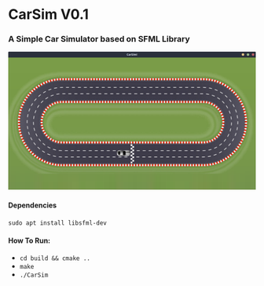 # CarSim V0.1
### A Simple Car Simulator based on SFML Library
![screenshot](Screenshot.png)

#### Dependencies
`sudo apt install libsfml-dev`


#### How To Run:
* `cd build && cmake ..`
* `make`
* `./CarSim`
